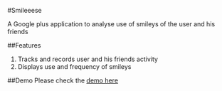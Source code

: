 #Smileeese

A Google plus application to analyse use of smileys of the user and his friends

##Features
1. Tracks and records user and his friends activity
2. Displays use and frequency of smileys

##Demo
Please check the [demo here](http://smileese.herokuapp.com/)

